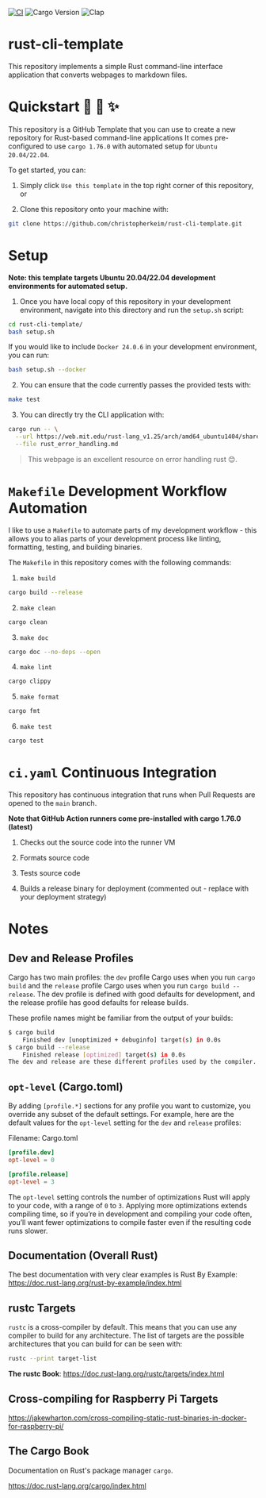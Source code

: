 [![CI](https://github.com/christopherkeim/rust-cli-template/actions/workflows/ci.yaml/badge.svg)](https://github.com/christopherkeim/rust-cli-template/actions/workflows/ci.yaml)
![Cargo Version](https://img.shields.io/badge/cargo-1.76.0-red.svg)
![Clap](https://img.shields.io/badge/clap-4.5.1-red.svg)

# rust-cli-template

This repository implements a simple Rust command-line interface application that converts webpages to markdown files.

# Quickstart 🦀 🚀 ✨

This repository is a GitHub Template that you can use to create a new repository for Rust-based command-line applications It comes pre-configured to use `cargo 1.76.0` with automated setup for `Ubuntu 20.04/22.04`.

To get started, you can:

1. Simply click `Use this template` in the top right corner of this repository, or

2. Clone this repository onto your machine with:

```bash
git clone https://github.com/christopherkeim/rust-cli-template.git
```

# Setup

**Note: this template targets Ubuntu 20.04/22.04 development environments for automated setup.**

1. Once you have local copy of this repository in your development environment, navigate into this directory and run the `setup.sh` script:

```bash
cd rust-cli-template/
bash setup.sh
```

If you would like to include `Docker 24.0.6` in your development environment, you can run:

```bash
bash setup.sh --docker
```

2. You can ensure that the code currently passes the provided tests with:

```bash
make test
```

3. You can directly try the CLI application with:

```bash
cargo run -- \
  --url https://web.mit.edu/rust-lang_v1.25/arch/amd64_ubuntu1404/share/doc/rust/html/book/first-edition/error-handling.html \
  --file rust_error_handling.md
```

> This webpage is an excellent resource on error handling rust 😊.

# `Makefile` Development Workflow Automation

I like to use a `Makefile` to automate parts of my development workflow - this allows you to alias parts of your development process like linting, formatting, testing, and building binaries.

The `Makefile` in this repository comes with the following commands:

1. `make build`

```bash
cargo build --release
```

2. `make clean`

```bash
cargo clean
```

3. `make doc`

```bash
cargo doc --no-deps --open
```

4. `make lint`

```bash
cargo clippy
```

5. `make format`

```bash
cargo fmt
```

6. `make test`

```bash
cargo test
```

# `ci.yaml` Continuous Integration

This repository has continuous integration that runs when Pull Requests are opened to the `main` branch.

**Note that GitHub Action runners come pre-installed with cargo 1.76.0 (latest)**

1. Checks out the source code into the runner VM

2. Formats source code

3. Tests source code

4. Builds a release binary for deployment (commented out - replace with your deployment strategy)

# Notes

## Dev and Release Profiles

Cargo has two main profiles: the `dev` profile Cargo uses when you run `cargo build` and the `release` profile Cargo uses when you run c`argo build --release`. The dev profile is defined with good defaults for development, and the release profile has good defaults for release builds.

These profile names might be familiar from the output of your builds:

```bash
$ cargo build
    Finished dev [unoptimized + debuginfo] target(s) in 0.0s
$ cargo build --release
    Finished release [optimized] target(s) in 0.0s
The dev and release are these different profiles used by the compiler.
```

## `opt-level` (Cargo.toml)

By adding `[profile.*]` sections for any profile you want to customize, you override any subset of the default settings. For example, here are the default values for the `opt-level` setting for the `dev` and `release` profiles:

Filename: Cargo.toml

```toml
[profile.dev]
opt-level = 0

[profile.release]
opt-level = 3
```

The `opt-level` setting controls the number of optimizations Rust will apply to your code, with a range of `0` to `3`. Applying more optimizations extends compiling time, so if you’re in development and compiling your code often, you’ll want fewer optimizations to compile faster even if the resulting code runs slower.

## Documentation (Overall Rust)

The best documentation with very clear examples is Rust By Example: https://doc.rust-lang.org/rust-by-example/index.html

## rustc Targets

`rustc` is a cross-compiler by default. This means that you can use any compiler to build for any architecture. The list of targets are the possible architectures that you can build for can be seen with:

```bash
rustc --print target-list
```

**The rustc Book**: https://doc.rust-lang.org/rustc/targets/index.html

## Cross-compiling for Raspberry Pi Targets

https://jakewharton.com/cross-compiling-static-rust-binaries-in-docker-for-raspberry-pi/

## The Cargo Book

Documentation on Rust's package manager `cargo`.

https://doc.rust-lang.org/cargo/index.html
